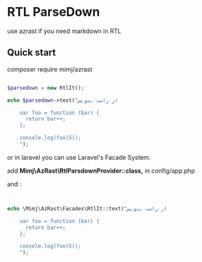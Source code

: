 
RTL ParseDown
=====
use azrast if you need markdown in RTL 

Quick start
-----------
composer require mimj/azrast

``` php

$parsedown = new RtlIt();

echo $parsedown->text("از راست بنویس

    var foo = function (bar) {
      return bar++;
    };

    console.log(foo(5));
    ");
```

or in laravel you can use Laravel's Facade System:

add  **Mimj\AzRast\RtlParsdownProvider::class,** in config/app.php

and :

``` php


echo \Mimj\AzRast\Facades\RtlIt::text("از راست بنویس

    var foo = function (bar) {
      return bar++;
    };

    console.log(foo(5));
    ");
```




